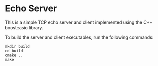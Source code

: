 # Echo Server

This is a simple TCP echo server and client implemented using the C++ boost::asio library.

To build the server and client executables, run the following commands:

```
mkdir build
cd build
cmake ..
make
```